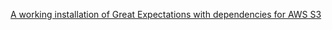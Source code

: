 <span><a href='/docs/guides/setup/optional_dependencies/cloud/how_to_set_up_gx_to_work_with_data_on_aws_s3.md'>A working installation of Great Expectations with dependencies for AWS S3</a></span>
